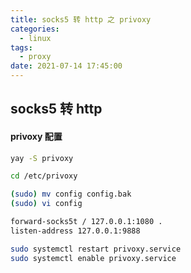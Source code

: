 ```yaml
---
title: socks5 转 http 之 privoxy
categories:
  - linux
tags:
  - proxy
date: 2021-07-14 17:45:00
---
```


## socks5 转 http 

#### privoxy 配置 

```sh
yay -S privoxy

cd /etc/privoxy

(sudo) mv config config.bak
(sudo) vi config

forward-socks5t / 127.0.0.1:1080 .
listen-address 127.0.0.1:9888

sudo systemctl restart privoxy.service
sudo systemctl enable privoxy.service
```
